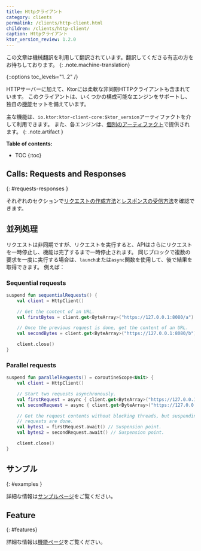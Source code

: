 ```yaml
---
title: Httpクライアント
category: clients
permalink: /clients/http-client.html
children: /clients/http-client/
caption: Httpクライアント
ktor_version_review: 1.2.0
---
```


この文章は機械翻訳を利用して翻訳されています。翻訳してくださる有志の方をお待ちしております。
{: .note.machine-translation}

{::options toc_levels="1..2" /}

HTTPサーバーに加えて、Ktorには柔軟な非同期HTTPクライアントも含まれています。
このクライアントは、いくつかの構成可能なエンジンをサポートし、独自の[機能](/clients/http-client/features.html)セットを備えています。

主な機能は、`io.ktor:ktor-client-core:$ktor_version`アーティファクトを介して利用できます。 また、各エンジンは、[個別のアーティファクト](/clients/http-client/engines.html)で提供されます。
{: .note.artifact }

**Table of contents:**

* TOC
{:toc}

## Calls: Requests and Responses

{: #requests-responses }

それぞれのセクションで[リクエストの作成方法](/clients/http-client/call/requests.html)と[レスポンスの受信方法](/clients/http-client/call/responses.html)を確認できます。

## 並列処理

リクエストは非同期ですが、リクエストを実行すると、APIはさらにリクエストを一時停止し、機能は完了するまで一時停止されます。
同じブロックで複数の要求を一度に実行する場合は、`launch`または`async`関数を使用して、後で結果を取得できます。 例えば：

### Sequential requests

```kotlin
suspend fun sequentialRequests() {
    val client = HttpClient()

    // Get the content of an URL.
    val firstBytes = client.get<ByteArray>("https://127.0.0.1:8080/a")

    // Once the previous request is done, get the content of an URL.
    val secondBytes = client.get<ByteArray>("https://127.0.0.1:8080/b")

    client.close()
}
```

### Parallel requests

```kotlin
suspend fun parallelRequests() = coroutineScope<Unit> {
    val client = HttpClient()

    // Start two requests asynchronously.
    val firstRequest = async { client.get<ByteArray>("https://127.0.0.1:8080/a") }
    val secondRequest = async { client.get<ByteArray>("https://127.0.0.1:8080/b") }

    // Get the request contents without blocking threads, but suspending the function until both
    // requests are done.
    val bytes1 = firstRequest.await() // Suspension point.
    val bytes2 = secondRequest.await() // Suspension point.

    client.close()
}
```

## サンプル
{: #examples }

詳細な情報は[サンプルページ](/clients/http-client/examples.html)をご覧ください。

## Feature
{: #features}

詳細な情報は[機能ページ](/clients/http-client/features.html)をご覧ください。
